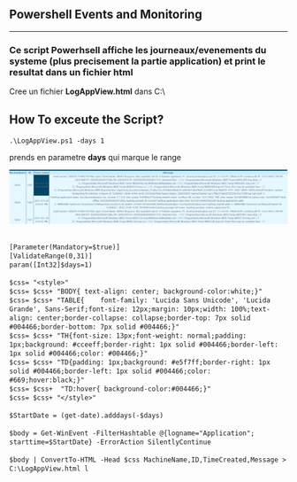 ## Powershell  Events and Monitoring
------------------------------------------------
### Ce script Powerhsell affiche  les journeaux/evenements du systeme (plus precisement la partie application) et print le resultat dans  un fichier html
Cree un fichier **LogAppView.html** dans C:\

## How To exceute the Script?
```
.\LogAppView.ps1 -days 1

```
prends en parametre  **days** qui marque le range 

![p1](./p1.JPG)
```

[Parameter(Mandatory=$true)]
[ValidateRange(0,31)]
param([Int32]$days=1)

$css= "<style>"
$css= $css+ "BODY{ text-align: center; background-color:white;}"
$css= $css+ "TABLE{    font-family: 'Lucida Sans Unicode', 'Lucida Grande', Sans-Serif;font-size: 12px;margin: 10px;width: 100%;text-align: center;border-collapse: collapse;border-top: 7px solid #004466;border-bottom: 7px solid #004466;}"
$css= $css+ "TH{font-size: 13px;font-weight: normal;padding: 1px;background: #cceeff;border-right: 1px solid #004466;border-left: 1px solid #004466;color: #004466;}"
$css= $css+ "TD{padding: 1px;background: #e5f7ff;border-right: 1px solid #004466;border-left: 1px solid #004466;color: #669;hover:black;}"
$css= $css+  "TD:hover{ background-color:#004466;}"
$css= $css+ "</style>" 
 
$StartDate = (get-date).adddays(-$days)
 
$body = Get-WinEvent -FilterHashtable @{logname="Application"; starttime=$StartDate} -ErrorAction SilentlyContinue
 
$body | ConvertTo-HTML -Head $css MachineName,ID,TimeCreated,Message > C:\LogAppView.html l
```


